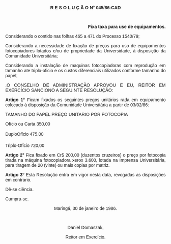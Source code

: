 <BODY>

<B><FONT FACE="Arial"><P ALIGN="CENTER">R E S O L U &Ccedil; &Atilde; O  N° 045/86-CAD</P>
<P ALIGN="CENTER">&nbsp;</P>
<P ALIGN="RIGHT">Fixa taxa para use de equipamentos. </P>
<P ALIGN="RIGHT"></P>
</B><P ALIGN="JUSTIFY">Considerando o contido nas folhas 465 a 471 do Processo 1540/79;</P>
<P ALIGN="JUSTIFY">Considerando a necessidade de fixa&ccedil;&atilde;o de pre&ccedil;os para uso de equipamentos fotocopiadores lotados e/ou de propriedade da Universidade, &agrave; disposi&ccedil;&atilde;o da Comunidade Universit&aacute;ria;</P>
<P ALIGN="JUSTIFY">Considerando a instala&ccedil;&atilde;o de maquinas fotocopiadoras com reprodu&ccedil;&atilde;o em tamanho ate triplo-oficio e os custos diferenciais utilizados conforme tamanho do papel;</P>
<P ALIGN="JUSTIFY"></P>
<P ALIGN="JUSTIFY">.O CONSELHO DE ADMINISTRA&Ccedil;&Atilde;O APROVOU E EU, REITOR EM EXERC&Iacute;CIO SANCIONO A SEGUINTE RESOLU&Ccedil;&Atilde;O:</P>
<P ALIGN="JUSTIFY"></P>
<B><P ALIGN="JUSTIFY">Artigo 1°</B>  Ficam fixados os seguintes pregos unit&aacute;rios rada em equipamento colocado &agrave; disposi&ccedil;&atilde;o da Comunidade Universit&aacute;ria a partir de 03/02/86:</P>
<P ALIGN="JUSTIFY">TAMANHO DO PAPEL          PRE&Ccedil;O UNITARIO POR FOTOCOPIA </P>
<P ALIGN="JUSTIFY">Of&iacute;cio ou Carta &#9;&#9;&#9;&#9;350,00</P>
<P ALIGN="JUSTIFY">DuploOf&iacute;cio &#9;&#9;&#9;&#9;475,00</P>
<P ALIGN="JUSTIFY">Triplo-Of&iacute;cio&#9;&#9;&#9;&#9;&#9;720,00</P>
<B><P ALIGN="JUSTIFY">Artigo 2°</B>  Fica fixado em Cr$ 200,00 (duzentos cruzeiros) o pre&ccedil;o por fotocopia tirada na m&aacute;quina fotocopiadora xerox 3.600, lotada na Imprensa Universit&aacute;ria, para tiragem de 20 (vinte) ou mais copias por matriz.</P>
<B><P ALIGN="JUSTIFY">Artigo 3°</B>  Esta Resolu&ccedil;&atilde;o entra em vigor nesta data, revogadas as disposi&ccedil;&otilde;es em contrario.</P>
<P ALIGN="JUSTIFY">D&ecirc;-se ci&ecirc;ncia.</P>
<P ALIGN="JUSTIFY">Cumpra-se.</P>
<P ALIGN="JUSTIFY"></P>
<P ALIGN="CENTER">Maring&aacute;, 30 de janeiro de 1986.</P>
<P ALIGN="CENTER"></P>
<P ALIGN="CENTER">&nbsp;</P>
<P ALIGN="CENTER">Daniel Domaszak,</P>
<P ALIGN="CENTER">Reitor em Exerc&iacute;cio.</P></FONT></BODY>
